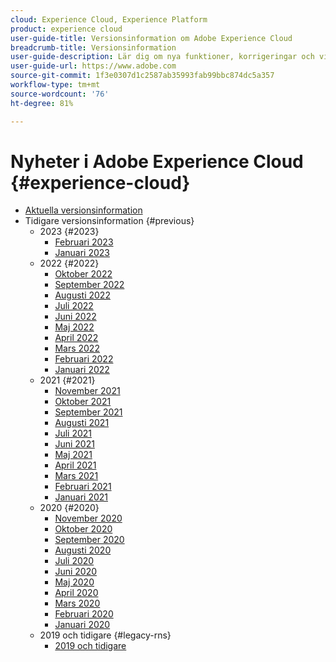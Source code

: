 ```yaml
---
cloud: Experience Cloud, Experience Platform
product: experience cloud
user-guide-title: Versionsinformation om Adobe Experience Cloud
breadcrumb-title: Versionsinformation
user-guide-description: Lär dig om nya funktioner, korrigeringar och viktiga meddelanden i Adobe Experience Cloud och Experience Platform.
user-guide-url: https://www.adobe.com
source-git-commit: 1f3e0307d1c2587ab35993fab99bbc874dc5a357
workflow-type: tm+mt
source-wordcount: '76'
ht-degree: 81%

---
```



# Nyheter i Adobe Experience Cloud {#experience-cloud}

+ [Aktuella versionsinformation](current.md)
+ Tidigare versionsinformation {#previous}
   + 2023 {#2023}
      + [Februari 2023](c-legacy-releases/2023/02082023.md)
      + [Januari 2023](c-legacy-releases/2023/01112023.md)
   + 2022 {#2022}
      + [Oktober 2022](c-legacy-releases/2022/10052022.md)
      + [September 2022](c-legacy-releases/2022/09072022.md)
      + [Augusti 2022](c-legacy-releases/2022/08172022.md)
      + [Juli 2022](c-legacy-releases/2022/07202022.md)
      + [Juni 2022](c-legacy-releases/2022/06152022.md)
      + [Maj 2022](c-legacy-releases/2022/05182022.md)
      + [April 2022](c-legacy-releases/2022/04202022.md)
      + [Mars 2022](c-legacy-releases/2022/03232022.md)
      + [Februari 2022](c-legacy-releases/2022/02162022.md)
      + [Januari 2022](c-legacy-releases/2022/01192022.md)
   + 2021 {#2021}
      + [November 2021](c-legacy-releases/2021/10282021.md)
      + [Oktober 2021](c-legacy-releases/2021/10072021.md)
      + [September 2021](c-legacy-releases/2021/09152021.md)
      + [Augusti 2021](c-legacy-releases/2021/08192021.md)
      + [Juli 2021](c-legacy-releases/2021/07222021.md)
      + [Juni 2021](c-legacy-releases/2021/06172021.md)
      + [Maj 2021](c-legacy-releases/2021/05202021.md)
      + [April 2021](c-legacy-releases/2021/04222021.md)
      + [Mars 2021](c-legacy-releases/2021/03252021.md)
      + [Februari 2021](c-legacy-releases/2021/02182021.md)
      + [Januari 2021](c-legacy-releases/2021/01142021.md)
   + 2020 {#2020}
      + [November 2020](c-legacy-releases/2020/10292020.md)
      + [Oktober 2020](c-legacy-releases/2020/10082020.md)
      + [September 2020](c-legacy-releases/2020/09102020.md)
      + [Augusti 2020](c-legacy-releases/2020/08132020.md)
      + [Juli 2020](c-legacy-releases/2020/07162020.md)
      + [Juni 2020](c-legacy-releases/2020/06182020.md)
      + [Maj 2020](c-legacy-releases/2020/05212020.md)
      + [April 2020](c-legacy-releases/2020/04162020.md)
      + [Mars 2020](c-legacy-releases/2020/03122020.md)
      + [Februari 2020](c-legacy-releases/2020/02202020.md)
      + [Januari 2020](c-legacy-releases/2020/01162020.md)
   + 2019 och tidigare {#legacy-rns}
      + [2019 och tidigare](c-legacy-releases/2019-earlier.md)
